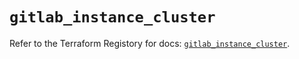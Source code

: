 # `gitlab_instance_cluster`

Refer to the Terraform Registory for docs: [`gitlab_instance_cluster`](https://registry.terraform.io/providers/gitlabhq/gitlab/16.1.1/docs/resources/instance_cluster).
